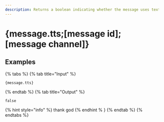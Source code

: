 ```yaml
---
description: Returns a boolean indicating whether the message uses text-to-speech or not.
---
```

# {message.tts;[message id];[message channel]}
## Examples
{% tabs %}
{% tab title="Input" %}
```text
{message.tts}
```
{% endtab %}
{% tab title="Output" %}
```text
false
```
{% hint style="info" %}
thank god
{% endhint % }
{% endtab %}
{% endtabs %}